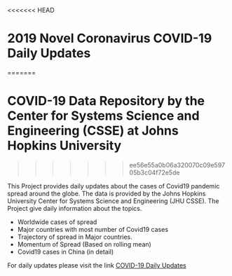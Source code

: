 <<<<<<< HEAD
# 2019 Novel Coronavirus COVID-19 Daily Updates
=======
# COVID-19 Data Repository by the Center for Systems Science and Engineering (CSSE) at Johns Hopkins University
>>>>>>> ee56e55a0b06a320070c09e59705b3c04f72e5de

This Project provides daily updates about the cases of Covid19 pandemic spread around the globe. The data is provided by
the Johns Hopkins University Center for Systems Science and Engineering (JHU CSSE). The Project give daily information about 
the topics. 

* Worldwide cases of spread 
* Major countries with most number of Covid19 cases
* Trajectory of spread in Major countries.
* Momentum of Spread (Based on rolling mean)
* Covid19 cases in China (in detail)

For daily updates please visit the link [COVID-19 Daily Updates](https://bit.ly/2QWmrYm)


